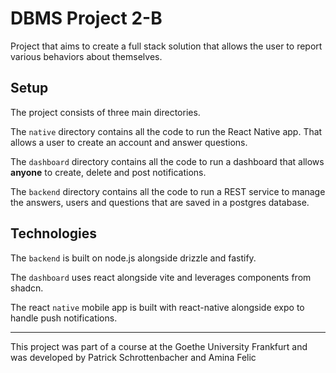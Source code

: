 # DBMS Project 2-B

Project that aims to create a full stack solution that allows the user to report various
behaviors about themselves.

## Setup

The project consists of three main directories.

The `native` directory contains all the code to run the React Native app. That allows a 
user to create an account and answer questions.

The `dashboard` directory contains all the code to run a dashboard that allows **anyone** to create, delete and post notifications.

The `backend` directory contains all the code to run a REST service to manage the answers, users and questions that are saved in a postgres database.

## Technologies
The `backend` is built on node.js alongside drizzle and fastify.

The `dashboard` uses react alongside vite and leverages components from shadcn.

The react `native` mobile app is built with react-native alongside expo to handle push notifications. 

---
This project was part of a course at the Goethe University Frankfurt and was developed by
Patrick Schrottenbacher and Amina Felic